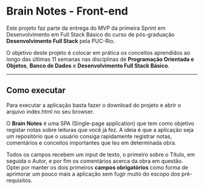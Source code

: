 # Brain Notes - Front-end

Este projeto faz parte da entrega do MVP da primeira Sprint em Desenvolvimento em Full Stack Básico do curso de pós-graduação **Desenvolvimento Full Stack** pela PUC-Rio.

O objetivo deste projeto é colocar em prática os conceitos aprendidos ao longo das últimas 11 semanas nas disciplinas de **Programação Orientada e Objetos**, **Banco de Dados** e **Desenvolvimento Full Stack Básico**.

---
## Como executar

Para executar a aplicação basta fazer o download do projeto e abrir o arquivo index.html no seu browser.

O **Brain Notes** é uma SPA (Single-page application) que tem como objetivo registar notas sobre leituras que você já fez. A ideia é que a aplicação seja um repositório que o usuário consiga rapidamente registrar notas, comentários e conceitos importantes que leu em determinada obra.

Todos os campos recebem um input de texto, o primeiro sobre o Título, em seguida o Autor, e por fim os comentários acerca da obra em questão. Optei por manter os dois primeiros **campos obrigatórios** como forma de aprimorar um pouco mais a aplicação sem fugir muito do escopo dos pré-requisitos. 